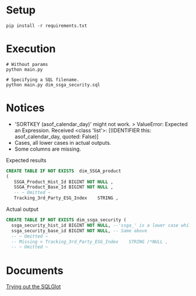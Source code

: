 # Setup
```shell
pip install -r requirements.txt
```

# Execution
```shell
# Without params
python main.py

# Specifying a SQL filename.
python main.py dim_ssga_security.sql
```

# Notices
 - 'SORTKEY (asof_calendar_day)' might not work. > ValueError: Expected an Expression. Received <class 'list'>: [(IDENTIFIER this: asof_calendar_day, quoted: False)]
 - Cases, all lower cases in actual outputs.
 - Some columns are missing.

Expected results
```SQL
CREATE TABLE IF NOT EXISTS  dim_SSGA_product
(
   SSGA_Product_Hist_Id BIGINT NOT NULL ,
   SSGA_Product_Base_Id BIGINT NOT NULL ,
   -- ~ Omitted ~
   Tracking_3rd_Party_ESG_Index    STRING ,
```

Actual output
```SQL
CREATE TABLE IF NOT EXISTS dim_ssga_security (
  ssga_security_hist_id BIGINT NOT NULL, --'ssga_' is a lower case while original is upper case 'SSGA_'
  ssga_security_base_id BIGINT NOT NULL, -- Same above
  -- ~ Omitted ~
  -- Missing > Tracking_3rd_Party_ESG_Index    STRING /*NULL ,
  -- ~ Omitted ~
```

# Documents
[Trying out the SQLGlot](docs/trying_out_sqlglot.md)
